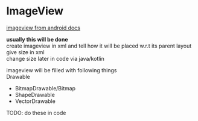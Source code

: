 # ImageView

[imageview from android docs](https://developer.android.com/reference/android/widget/ImageView)

**usually this will be done**  
create imageview in xml and tell how it will be placed w.r.t its parent layout  
give size in xml  
change size later in code via java/kotlin 

imageview will be filled with following things  
Drawable  
- BitmapDrawable/Bitmap
- ShapeDrawable
- VectorDrawable

TODO: do these in code  



